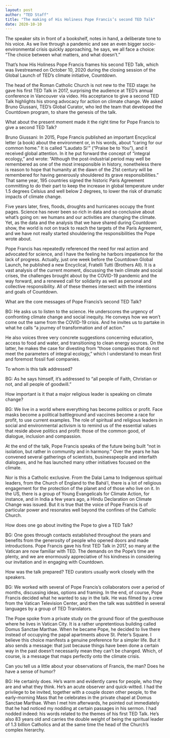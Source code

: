 ```yaml
---
layout: post
author: "TED Staff"
title: "The making of His Holiness Pope Francis’s second TED Talk"
date: 2020-10-10
---
```


The speaker sits in front of a bookshelf, notes in hand, a deliberate tone to his voice. As we live through a pandemic and see an even bigger socio-environmental crisis quickly approaching, he says, we all face a choice: “The choice between what matters, and what doesn’t.”

That’s how His Holiness Pope Francis frames his second TED Talk, which was livestreamed on October 10, 2020 during the closing session of the Global Launch of TED’s climate initiative, Countdown.

The head of the Roman Catholic Church is not new to the TED stage: he gave his first TED Talk in 2017, surprising the audience at TED’s annual conference in Vancouver via video. His acceptance to give a second TED Talk highlights his strong advocacy for action on climate change. We asked Bruno Giussani, TED’s Global Curator, who led the team that developed the Countdown program, to share the genesis of the talk.

What about the present moment made it the right time for Pope Francis to give a second TED Talk?

Bruno Giussani: In 2015, Pope Francis published an important Encyclical letter (a book) about the environment or, in his words, about “caring for our common home.” It is called “Laudato Si'” (“Praise be to You”), and it received global attention. In it he put forward the concept of “integral ecology,” and wrote: “Although the post-industrial period may well be remembered as one of the most irresponsible in history, nonetheless there is reason to hope that humanity at the dawn of the 21st century will be remembered for having generously shouldered its grave responsibilities.” That same year, 195 countries signed the historic Paris Agreement committing to do their part to keep the increase in global temperature under 1.5 degrees Celsius and well below 2 degrees, to lower the risk of dramatic impacts of climate change.

Five years later, fires, floods, droughts and hurricanes occupy the front pages. Science has never been so rich in data and so conclusive about what’s going on: we humans and our activities are changing the climate. Yet, as the data and the analysis that we have shared during Countdown show, the world is not on track to reach the targets of the Paris Agreement, and we have not really started shouldering the responsibilities the Pope wrote about.

Pope Francis has repeatedly referenced the need for real action and advocated for science, and I have the feeling he harbors impatience for the lack of progress. Actually, just one week before the Countdown Global Launch, he published a new Encyclical, Fratelli Tutti (Brothers All). It is a vast analysis of the current moment, discussing the twin climate and social crises, the challenges brought about by the COVID-19 pandemic and the way forward, and a renewed call for solidarity as well as personal and collective responsibility. All of these themes intersect with the intentions and goals of Countdown.

What are the core messages of Pope Francis’s second TED Talk?

BG: He asks us to listen to the science. He underscores the urgency of confronting climate change and social inequity. He conveys how we won’t come out the same from the COVID-19 crisis. And he invites us to partake in what he calls “a journey of transformation and of action.”

He also voices three very concrete suggestions concerning education, access to food and water, and transitioning to clean energy sources. On the latter, he makes the case for divesting from “those companies that do not meet the parameters of integral ecology,” which I understand to mean first and foremost fossil fuel companies.

To whom is this talk addressed?

BG: As he says himself, it’s addressed to “all people of Faith, Christian or not, and all people of goodwill.”

How important is it that a major religious leader is speaking on climate change?

BG: We live in a world where everything has become politics or profit. Face masks become a political battleground and vaccines become a race for profit, to use current examples. The role of spiritual and religious leaders in social and environmental activism is to remind us of the essential values that reside above politics and profit: those of the common good, of dialogue, inclusion and compassion.

At the end of the talk, Pope Francis speaks of the future being built “not in isolation, but rather in community and in harmony.” Over the years he has convened several gatherings of scientists, businesspeople and interfaith dialogues, and he has launched many other initiatives focused on the climate.

Nor is this a Catholic exclusive. From the Dalai Lama to Indigenous spiritual leaders, from the Church of England to the Bahá’í, there is a lot of religious engagement for the protection of the planet and of those who live on it. In the US, there is a group of Young Evangelicals for Climate Action, for instance, and in India a few years ago, a Hindu Declaration on Climate Change was issued. But it is true that the voice of Pope Francis is of particular power and resonates well beyond the confines of the Catholic Church.

How does one go about inviting the Pope to give a TED Talk?

BG: One goes through contacts established throughout the years and benefits from the generosity of people who opened doors and made introductions. Pope Francis gave his first TED Talk in 2017, so many at the Vatican are now familiar with TED. The demands on the Pope’s time are plenty, and we are enormously appreciative of his kindness in considering our invitation and in engaging with Countdown.

How was the talk prepared? TED curators usually work closely with the speakers.

BG: We worked with several of Pope Francis’s collaborators over a period of months, discussing ideas, options and framing. In the end, of course, Pope Francis decided what he wanted to say in the talk. He was filmed by a crew from the Vatican Television Center, and then the talk was subtitled in several languages by a group of TED Translators.

The Pope spoke from a private study on the ground floor of the guesthouse where he lives in Vatican City. It is a rather unpretentious building called Domus Sanctae Marthae. When he became Pope, he decided to live there instead of occupying the papal apartments above St. Peter’s Square. I believe this choice manifests a genuine preference for a simpler life. But it also sends a message: that just because things have been done a certain way in the past doesn’t necessarily mean they can’t be changed. Which, of course, is a message that maps perfectly onto the climate crisis.

Can you tell us a little about your observations of Francis, the man? Does he have a sense of humor?

BG: He certainly does. He’s warm and evidently cares for people, who they are and what they think. He’s an acute observer and quick-witted. I had the privilege to be invited, together with a couple dozen other people, to the early-morning Mass that he celebrates in the private chapel at Domus Sanctae Marthae. When I met him afterwards, he pointed out immediately that he had noticed my nodding at certain passages in his sermon. I had nodded indeed: his words related to the themes of his first TED Talk. He’s also 83 years old and carries the double weight of being the spiritual leader of 1.3 billion Catholics and at the same time the head of the Church’s complex hierarchy.

